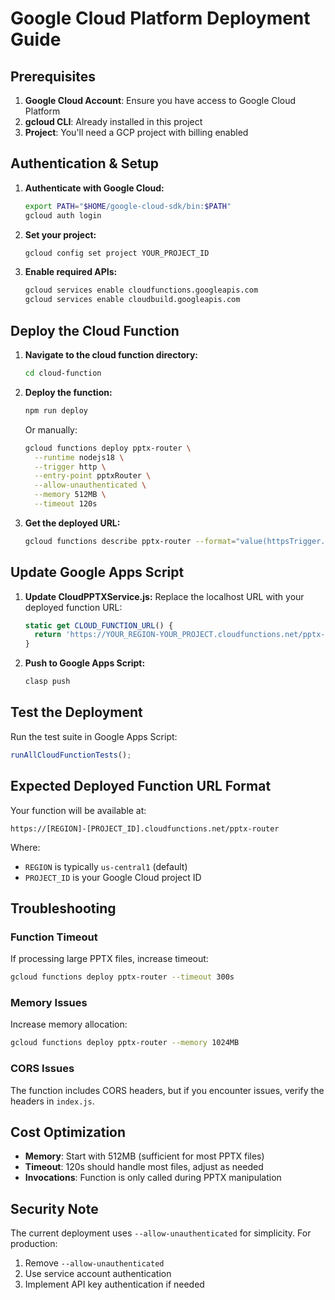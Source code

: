 # Google Cloud Platform Deployment Guide

## Prerequisites

1. **Google Cloud Account**: Ensure you have access to Google Cloud Platform
2. **gcloud CLI**: Already installed in this project
3. **Project**: You'll need a GCP project with billing enabled

## Authentication & Setup

1. **Authenticate with Google Cloud:**
   ```bash
   export PATH="$HOME/google-cloud-sdk/bin:$PATH"
   gcloud auth login
   ```

2. **Set your project:**
   ```bash
   gcloud config set project YOUR_PROJECT_ID
   ```

3. **Enable required APIs:**
   ```bash
   gcloud services enable cloudfunctions.googleapis.com
   gcloud services enable cloudbuild.googleapis.com
   ```

## Deploy the Cloud Function

1. **Navigate to the cloud function directory:**
   ```bash
   cd cloud-function
   ```

2. **Deploy the function:**
   ```bash
   npm run deploy
   ```
   
   Or manually:
   ```bash
   gcloud functions deploy pptx-router \
     --runtime nodejs18 \
     --trigger http \
     --entry-point pptxRouter \
     --allow-unauthenticated \
     --memory 512MB \
     --timeout 120s
   ```

3. **Get the deployed URL:**
   ```bash
   gcloud functions describe pptx-router --format="value(httpsTrigger.url)"
   ```

## Update Google Apps Script

1. **Update CloudPPTXService.js:**
   Replace the localhost URL with your deployed function URL:
   ```javascript
   static get CLOUD_FUNCTION_URL() {
     return 'https://YOUR_REGION-YOUR_PROJECT.cloudfunctions.net/pptx-router';
   }
   ```

2. **Push to Google Apps Script:**
   ```bash
   clasp push
   ```

## Test the Deployment

Run the test suite in Google Apps Script:
```javascript
runAllCloudFunctionTests();
```

## Expected Deployed Function URL Format

Your function will be available at:
```
https://[REGION]-[PROJECT_ID].cloudfunctions.net/pptx-router
```

Where:
- `REGION` is typically `us-central1` (default)
- `PROJECT_ID` is your Google Cloud project ID

## Troubleshooting

### Function Timeout
If processing large PPTX files, increase timeout:
```bash
gcloud functions deploy pptx-router --timeout 300s
```

### Memory Issues
Increase memory allocation:
```bash
gcloud functions deploy pptx-router --memory 1024MB
```

### CORS Issues
The function includes CORS headers, but if you encounter issues, verify the headers in `index.js`.

## Cost Optimization

- **Memory**: Start with 512MB (sufficient for most PPTX files)
- **Timeout**: 120s should handle most files, adjust as needed
- **Invocations**: Function is only called during PPTX manipulation

## Security Note

The current deployment uses `--allow-unauthenticated` for simplicity. For production:

1. Remove `--allow-unauthenticated`
2. Use service account authentication
3. Implement API key authentication if needed